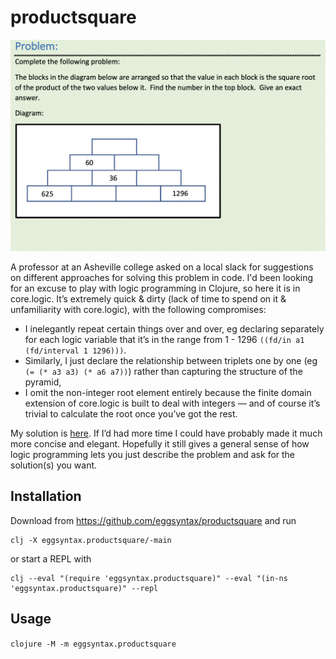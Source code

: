 # productsquare

![Puzzle description](puzzle.png)

A professor at an Asheville college asked on a local slack for suggestions on different approaches for solving this problem in code. I'd been looking for an excuse to play with logic programming in Clojure, so here it is in core.logic. It’s extremely quick & dirty (lack of time to spend on it & unfamiliarity with core.logic), with the following compromises:
* I inelegantly repeat certain things over and over, eg declaring separately for each logic variable that it’s in the range from 1 - 1296 `((fd/in a1 (fd/interval 1 1296)))`.
* Similarly, I just declare the relationship between triplets one by one (eg `(= (* a3 a3) (* a6 a7))`) rather than capturing the structure of the pyramid,
* I omit the non-integer root element entirely because the finite domain extension of core.logic is built to deal with integers — and of course it’s trivial to calculate the root once you’ve got the rest.

My solution is [here](https://github.com/eggsyntax/productsquare/blob/master/src/eggsyntax/productsquare.clj). If I’d had more time I could have probably made it much more concise and elegant. Hopefully it still gives a general sense of how logic programming lets you just describe the problem and ask for the solution(s) you want.

## Installation

Download from https://github.com/eggsyntax/productsquare and run
```shell
clj -X eggsyntax.productsquare/-main
```

or start a REPL with
```shell
clj --eval "(require 'eggsyntax.productsquare)" --eval "(in-ns 'eggsyntax.productsquare)" --repl
```

## Usage

`clojure -M -m eggsyntax.productsquare`
